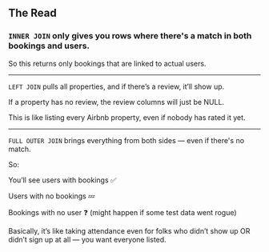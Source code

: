 ## The Read 

### `INNER JOIN` only gives you rows where there's a match in both bookings and users.

So this returns only bookings that are linked to actual users.

---

`LEFT JOIN` pulls all properties, and if there’s a review, it’ll show up.

If a property has no review, the review columns will just be NULL.

This is like listing every Airbnb property, even if nobody has rated it yet.

---

`FULL OUTER JOIN` brings everything from both sides — even if there's no match.

So:

You’ll see users with bookings ✅

Users with no bookings 💤

Bookings with no user ❓ (might happen if some test data went rogue)

Basically, it’s like taking attendance even for folks who didn’t show up OR didn’t sign up at all — you want everyone listed.
